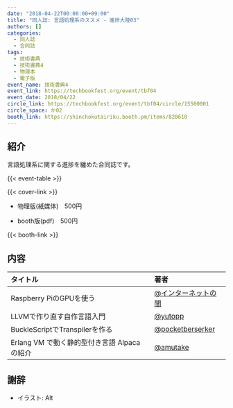 ```yaml
---
date: "2018-04-22T00:00:00+09:00"
title: "同人誌: 言語処理系のススメ - 進捗大陸03"
authors: []
categories:
  - 同人誌
  - 合同誌
tags:
  - 技術書典
  - 技術書典4
  - 物理本
  - 電子版
event_name: 技術書典4
event_link: https://techbookfest.org/event/tbf04
event_date: 2018/04/22
circle_link: https://techbookfest.org/event/tbf04/circle/15500001
circle_space: か02
booth_link: https://shinchokutairiku.booth.pm/items/828610
---
```


## 紹介

言語処理系に関する進捗を纏めた合同誌です。

{{< event-table >}}

<div class="book-wrapper">
    <div class="cover">
        {{< cover-link >}}
    </div>
    <div class="text">
        <ul>
            <li>物理版(紙媒体)　500円</li>
        </ul>
        <ul>
            <li>booth版(pdf)　500円</li>
        </ul>
        {{< booth-link >}}
    </div>
</div>

## 内容

|タイトル|著者|
|:-|:-|
|Raspberry PiのGPUを使う|[@インターネットの闇](https://github.com/nomaddo)|
|LLVMで作り直す自作言語入門|[@yutopp](https://github.com/yutopp)|
|BuckleScriptでTranspilerを作る|[@pocketberserker](https://github.com/pocketberserker)|
|Erlang VM で動く静的型付き言語 Alpaca の紹介|[@amutake](https://github.com/amutake)|

## 謝辞

- イラスト: Alt
